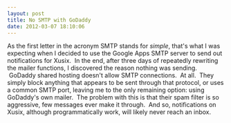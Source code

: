 ```yaml
---
layout: post
title: No SMTP with GoDaddy
date: 2012-03-07 18:10:06
---
```

As the first letter in the acronym SMTP stands for <em>simple</em>, that's what I was expecting when I decided to use the Google Apps SMTP server to send out notifications for Xusix.  In the end, after three days of repeatedly rewriting the mailer functions, I discovered the reason nothing was sending.  GoDaddy shared hosting doesn't allow SMTP connections.  At all.  They simply block anything that appears to be sent through that protocol, or uses a common SMTP port, leaving me to the only remaining option: using GoDaddy's own mailer.  The problem with this is that their spam filter is so aggressive, few messages ever make it through.  And so, notifications on Xusix, although programmatically work, will likely never reach an inbox.